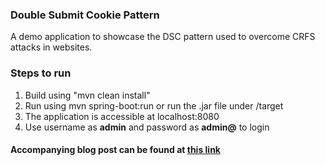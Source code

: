 ### Double Submit Cookie Pattern
A demo application to showcase the DSC pattern used to overcome CRFS attacks in websites.

### Steps to run
1. Build using "mvn clean install"
2. Run using mvn spring-boot:run or run the .jar file under /target
3. The application is accessible at localhost:8080
4. Use username as **admin**  and password as **admin@** to login

#### Accompanying blog post can be found at [this link](https://medium.com/@munsifmusthafa03/csrf-protection-episode-2-double-submit-cookie-pattern-195824e53d42)